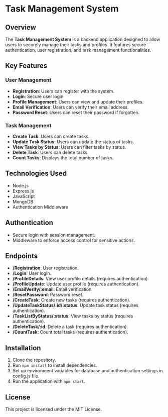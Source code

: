 # Task Management System

## Overview  
The **Task Management System** is a backend application designed to allow users to securely manage their tasks and profiles. It features secure authentication, user registration, and task management functionalities.

## Key Features

### User Management
- **Registration**: Users can register with the system.
- **Login**: Secure user login.
- **Profile Management**: Users can view and update their profiles.
- **Email Verification**: Users can verify their email address.
- **Password Reset**: Users can reset their password if forgotten.

### Task Management
- **Create Task**: Users can create tasks.
- **Update Task Status**: Users can update the status of tasks.
- **View Tasks by Status**: Users can filter tasks by status.
- **Delete Task**: Users can delete tasks.
- **Count Tasks**: Displays the total number of tasks.

## Technologies Used  
- Node.js
- Express.js
- JavaScript
- MongoDB
- Authentication Middleware

## Authentication
- Secure login with session management.
- Middleware to enforce access control for sensitive actions.

## Endpoints  
- **/Registration**: User registration.
- **/Login**: User login.
- **/ProfileDetails**: View user profile details (requires authentication).
- **/ProfileUpdate**: Update user profile (requires authentication).
- **/EmailVerify/:email**: Email verification.
- **/ResetPassword**: Password reset.
- **/CreateTask**: Create new tasks (requires authentication).
- **/UpdateTaskStatus/:id/:status**: Update task status (requires authentication).
- **/TaskListByStatus/:status**: View tasks by status (requires authentication).
- **/DeleteTask/:id**: Delete a task (requires authentication).
- **/CountTask**: Count total tasks (requires authentication).

## Installation  
1. Clone the repository.
2. Run `npm install` to install dependencies.
3. Set up environment variables for database and authentication settings in config.js file.
4. Run the application with `npm start`.

## License  
This project is licensed under the MIT License.
